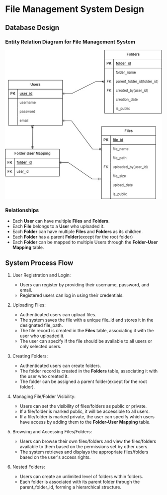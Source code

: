 
# File Management System Design

## Database Design

### Entity Relation Diagram for File Management System

![Entity Relation Diagram][ERD.jpg]

### Relationships

- Each **User** can have multiple **Files** and **Folders**.
- Each **File** belongs to a **User** who uploaded it.
- Each **Folder** can have multiple **Files** and **Folders** as its children.
- Each **Folder** has a parent **Folder**(except for the root folder)
- Each **Folder** can be mapped to multiple Users through the **Folder-User Mapping** table.

## System Process Flow

1. User Registration and Login:
    - Users can register by providing their username, password, and email.
    - Registered users can log in using their credentials.

2. Uploading Files:
    - Authenticated users can upload files.
    - The system saves the file with a unique file_id and stores it in the designated file_path.
    - The file record is created in the **Files** table, associating it with the user who uploaded it.
    - The user can specify if the file should be available to all users or only selected users.

3. Creating Folders:
    - Authenticated users can create folders.
    - The folder record is created in the **Folders** table, associating it with the user who created it.
    - The folder can be assigned a parent folder(except for the root folder).

4. Managing File/Folder Visibility:
    - Users can set the visibility of files/folders as public or private.
    - If a file/folder is marked public, it will be accessible to all users.
    - If a file/folder is marked private, the user can specify which users have access by adding them to the **Folder-User Mapping** table.

5. Browsing and Accessing Files/Folders:
    - Users can browse their own files/folders and view the files/folders available to them based on the permissions set by other users.
    - The system retrieves and displays the appropriate files/folders based on the user's access rights.

6. Nested Folders:
    - Users can create an unlimited level of folders within folders.
    - Each folder is associated with its parent folder through the parent_folder_id, forming a hierarchical structure.

[def]: ERD.jpg
[ERD.jpg]: /ERD.jpg